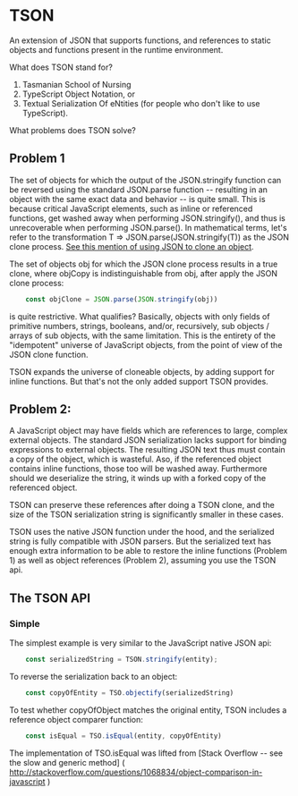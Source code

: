 # TSON

An extension of JSON that supports functions, and references to static objects and functions present in the runtime environment.

What does TSON stand for?

1)  Tasmanian School of Nursing
2)  TypeScript Object Notation, or 
2)  Textual Serialization Of eNtities (for people who don't like to use TypeScript).

What problems does TSON solve?

## Problem 1

The set of objects for which the output of the JSON.stringify function  can be reversed using the standard JSON.parse function -- 
resulting in an object with the same exact data and behavior -- is quite small.  This is because critical JavaScript elements, such as inline or
referenced functions, get washed away when performing JSON.stringify(), and thus is unrecoverable when performing JSON.parse().  In 
mathematical terms, let's refer to the transformation T => JSON.parse(JSON.stringify(T)) as 
the JSON clone process. [See this mention of using JSON to clone an object](http://heyjavascript.com/4-creative-ways-to-clone-objects/).

The set of objects obj for which the JSON clone process results in a true clone, where objCopy is indistinguishable from obj,
after apply the JSON clone process:

```javascript
    const objClone = JSON.parse(JSON.stringify(obj))
```

is quite restrictive.   What qualifies?  Basically, objects with only fields of primitive numbers, strings, booleans, and/or, 
recursively, sub objects / arrays of sub objects, with the same limitation. This is the entirety of the "idempotent" universe 
of JavaScript objects, from the point of view of the JSON clone function.

TSON expands the universe of cloneable objects, by adding support for inline functions.  But that's not the only added support TSON provides.


## Problem 2:

A JavaScript object may have fields which are references to large, complex external objects.  The standard JSON serialization lacks support for 
binding expressions to external objects.  The resulting JSON text thus must contain a copy of the object, which is wasteful.  Aso, if the referenced object
contains inline functions, those too will be washed away.  Furthermore
should we deserialize the string, it winds up with a forked copy of the referenced object.

TSON can preserve these references after doing a TSON clone, and the size of the TSON serialization string is significantly smaller in these cases.

TSON uses the native JSON function under the hood, and the serialized string is fully compatible with JSON parsers.  But the serialized text has enough
extra information to be able to restore the inline functions (Problem 1) as well as object references (Problem 2), assuming you use the TSON api.

## The TSON API

### Simple

The simplest example is very similar to the JavaScript native JSON api:

```javascript
    const serializedString = TSON.stringify(entity);
```

To reverse the serialization back to an object:

```javascript
    const copyOfEntity = TSO.objectify(serializedString)
```

To test whether copyOfObject matches the original entity, TSON includes a reference object comparer function:

```javascript
    const isEqual = TSO.isEqual(entity, copyOfEntity)
```

The implementation of TSO.isEqual was lifted from [Stack Overflow -- see 
the slow and generic method] ( http://stackoverflow.com/questions/1068834/object-comparison-in-javascript )

